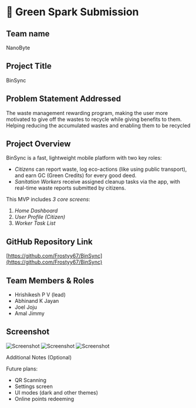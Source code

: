 # 🚀 Green Spark Submission

## Team name

NanoByte

## Project Title

BinSync

## Problem Statement Addressed

The waste management rewarding program, making the user more motivated to give off the wastes to recycle while giving benefits to them. Helping reducing the accumulated wastes and enabling them to be recycled

## Project Overview

BinSync is a fast, lightweight mobile platform with two key roles:

- *Citizens* can report waste, log eco-actions (like using public transport), and earn GC (Green Credits) for every good deed.
- *Sanitation Workers* receive assigned cleanup tasks via the app, with real-time waste reports submitted by citizens.

This MVP includes *3 core screens*:

1. *Home Dashboard*
2. *User Profile (Citizen)*
3. *Worker Task List*

## GitHub Repository Link

[https://github.com/Frostyy67/BinSync](https://github.com/Frostyy67/BinSync)

## Team Members & Roles
- Hrishikesh P V (lead)
- Abhinand K Jayan
- Joel Joju
- Amal Jimmy

## Screenshot

![Screenshot](./assets/Screenshot_1.png)
![Screenshot](./assets/Screenshot_2.png)
![Screenshot](./assets/Screenshot_3.png)

Additional Notes (Optional)

Future plans: 
- QR Scanning
- Settings screen
- UI modes (dark and other themes)
- Online points redeeming 